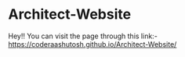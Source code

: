 # Architect-Website

Hey!! 
You can visit the page through this link:- https://coderaashutosh.github.io/Architect-Website/
